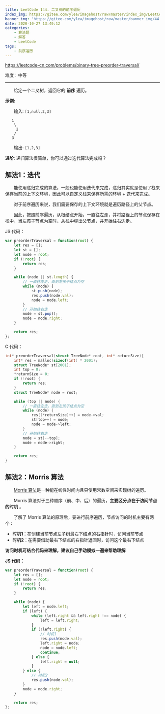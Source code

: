 ```yaml
---
title: LeetCode 144. 二叉树的前序遍历
index_img: https://gitee.com/ylea/imagehost/raw/master/index_img/LeetCode.jpg
banner_img: 'https://gitee.com/ylea/imagehost/raw/master/banner_img/44.png'
date: 2020-10-27 13:40:12
categories:
    - 算法题
    - 解答
    - LeetCode
tags:
    - 前序遍历
---
```



https://leetcode-cn.com/problems/binary-tree-preorder-traversal/

难度：中等

---

&emsp;&emsp;给定一个二叉树，返回它的 **前序** 遍历。

 **示例:**

&emsp;&emsp;输入: `[1,null,2,3]  `

```
   1
    \
     2
    /
   3 
```

&emsp;&emsp;输出: `[1,2,3]`

**进阶**: 递归算法很简单，你可以通过迭代算法完成吗？



## 解法1：迭代

&emsp;&emsp;能使用递归完成的算法，一般也能使用迭代来完成，递归其实就是使用了栈来保存当前的上下文环境，因此可以自定义栈来保存所需的环境 + 迭代来完成。

&emsp;&emsp;对于前序遍历来说，我们需要保存的上下文环境就是遍历路径上的父节点。

&emsp;&emsp;因此，按照前序遍历，从根结点开始，一直往左走，并将路径上的节点保存在栈中，当左孩子节点为空时，从栈中弹出父节点，并开始往右边走。



JS 代码：

```js
var preorderTraversal = function(root) {
    let res = [];
    let st = [];
    let node = root;
    if (!root) {
        return res;
    }

    while (node || st.length) {
        // 一直往左走，直到左孩子结点为空
        while (node) {
            st.push(node);
            res.push(node.val);
            node = node.left;
        }
        // 开始往右走
        node = st.pop();
        node = node.right;
    }

    return res;
};
```

C 代码：

```c
int* preorderTraversal(struct TreeNode* root, int* returnSize){
    int* res = malloc(sizeof(int) * 2001);
    struct TreeNode* st[2001];
    int top = 0;
    *returnSize = 0;
    if (!root) {
        return res;
    }
    struct TreeNode* node = root;

    while (top || node) {
        // 一直往左走，直到左孩子结点为空
        while (node) {
            res[(*returnSize)++] = node->val;
            st[top++] = node;
            node = node->left;
        }
        // 开始往右走
        node = st[--top];
        node = node->right;
    }

    return res;
}
```



## 解法2：Morris 算法

&emsp;&emsp;[Morris 算法](https://yleave.top/2020/09/24/%E7%AE%97%E6%B3%95%E9%A2%98/%E7%AE%97%E6%B3%95%E7%9F%A5%E8%AF%86/Morris%E7%AE%97%E6%B3%95/)是一种能在线性时间内且只使用常数空间来实现树的遍历。

&emsp;&emsp;Morris 算法对于三种顺序（前、中、后）的遍历，**主要区分点在于访问节点的时机** 。

&emsp;&emsp;了解了 Morris 算法的原理后，要进行前序遍历，节点访问的时机主要有两个：

- **时机1**：在创建当前节点左子树最右下结点的右指针时，访问当前节点
- **时机2**：在需要借助最右下结点的右指针返回时，访问这个最右下结点

**访问时机可结合代码来理解，建议自己手动模拟一遍来帮助理解**

**JS 代码：**

```js
var preorderTraversal = function(root) {
    let res = [];
    let node = root;
    if (!root) {
        return res;
    }

    while (node) {
        let left = node.left;
        if (left) {
            while (left.right && left.right !== node) {
                left = left.right;
            }
            if (!left.right) {
                // 时机1
                res.push(node.val);
                left.right = node;
                node = node.left;
                continue;
            } else {
                left.right = null;
            }
        } else {
            // 时机2
            res.push(node.val);
        }
        node = node.right;
    }

    return res;
};
```

